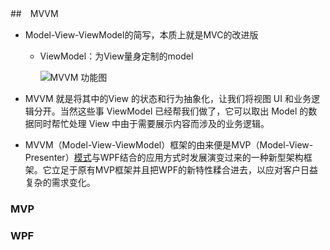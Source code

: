 ##　MVVM

* Model-View-ViewModel的简写，本质上就是MVC的改进版

  * ViewModel：为View量身定制的model

    ![MVVM 功能图](https://gss2.bdstatic.com/9fo3dSag_xI4khGkpoWK1HF6hhy/baike/s%3D250/sign=ff98d4d53af33a879a6d071ff65d1018/e61190ef76c6a7efe4baffc3fdfaaf51f2de66b2.jpg)

* MVVM 就是将其中的View 的状态和行为抽象化，让我们将视图 UI 和业务逻辑分开。当然这些事 ViewModel 已经帮我们做了，它可以取出 Model 的数据同时帮忙处理 View 中由于需要展示内容而涉及的业务逻辑。

* MVVM（Model-View-ViewModel）框架的由来便是MVP（Model-View-Presenter）[模式](https://baike.baidu.com/item/%E6%A8%A1%E5%BC%8F/700029)与WPF结合的应用方式时发展演变过来的一种新型架构框架。它立足于原有MVP框架并且把WPF的新特性糅合进去，以应对客户日益复杂的需求变化。

### MVP

### WPF

